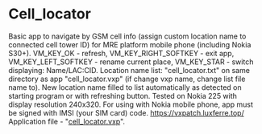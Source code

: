 # Cell_locator
Basic app to navigate by GSM cell info (assign custom location name to connected cell tower ID) for MRE platform mobile phone (including Nokia S30+). VM_KEY_OK - refresh, VM_KEY_RIGHT_SOFTKEY - exit app, VM_KEY_LEFT_SOFTKEY - rename current place, VM_KEY_STAR - switch displaying: Name/LAC:CID. Location name list: "cell_locator.txt" on same directory as app "cell_locator.vxp" (if change vxp name, change list file name to). New location name filled to list automatically as detected on starting program or with refreshing button. Tested on Nokia 225 with display resolution 240x320. For using with Nokia mobile phone, app must be signed with IMSI (your SIM card) code.
https://vxpatch.luxferre.top/
Application file - "[cell_locator.vxp](https://github.com/RDZDX/cell_locator/blob/main/cell_locator.vxp?raw=true)".
